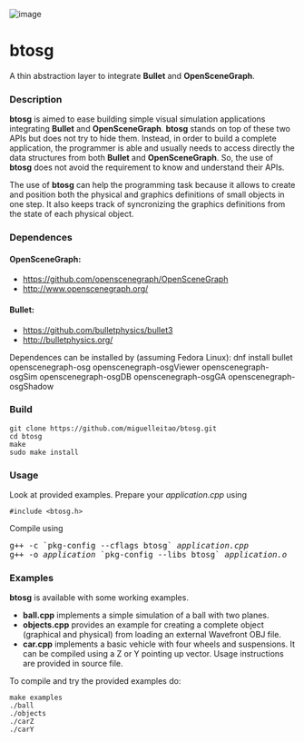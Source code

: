 ![image](https://travis-ci.org/miguelleitao/pipeline.svg?branch=master "Linux Build Status")
# btosg
A thin abstraction layer to integrate **Bullet** and **OpenSceneGraph**.

### Description
**btosg** is aimed to ease building simple visual simulation applications integrating **Bullet** and **OpenSceneGraph**.
**btosg** stands on top of these two APIs but does not try to hide them. Instead, in order to build a complete application, the programmer is able and usually needs to access directly the data structures from both **Bullet** and **OpenSceneGraph**. So, the use of **btosg** does not avoid the requirement to know and understand their APIs.

The use of **btosg** can help the programming task because it allows to create and position both the physical and graphics definitions of small objects in one step. It also keeps track of syncronizing the graphics definitions from the state of each physical object.

### Dependences
#### OpenSceneGraph: 
* https://github.com/openscenegraph/OpenSceneGraph 
* http://www.openscenegraph.org/
#### Bullet:
* https://github.com/bulletphysics/bullet3 
* http://bulletphysics.org/

Dependences can be installed by (assuming Fedora Linux):
    dnf install bullet openscenegraph-osg openscenegraph-osgViewer openscenegraph-osgSim openscenegraph-osgDB openscenegraph-osgGA openscenegraph-osgShadow

### Build
    git clone https://github.com/miguelleitao/btosg.git
    cd btosg
    make
    sudo make install

### Usage
Look at provided examples. Prepare your _application.cpp_ using

    #include <btosg.h>

Compile using
<pre>
g++ -c `pkg-config --cflags btosg` <i>application.cpp</i>
g++ -o <i>application</i> `pkg-config --libs btosg` <i>application.o</i>
</pre>
### Examples
**btosg** is available with some working examples.
* **ball.cpp** implements a simple simulation of a ball with two planes.
* **objects.cpp** provides an example for creating a complete object (graphical and physical) from loading an external Wavefront OBJ file. 
* **car.cpp** implements a basic vehicle with four wheels and suspensions. It can be compiled using a Z or Y pointing up vector.
Usage instructions are provided in source file.

To compile and try the provided examples do:

    make examples 
    ./ball
    ./objects
    ./carZ
    ./carY

